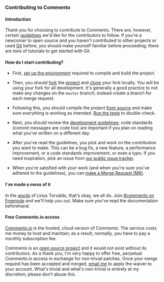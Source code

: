 ### Contributing to Commento

#### Introduction

Thank you for choosing to contribute to Commento. There are, however, certain [guidelines](development-guidelines.md) we'd like for the contributors to follow. If you're a newcomer to open source and you haven't contributed to other projects or used [Git](https://docs.gitlab.com/ee/gitlab-basics/command-line-commands.html) before, you should make yourself familiar before proceeding; there are tons of tutorials to get started with Git.

#### How do I start contributing?

 - First, [set up the environment](development-environment.md) required to compile and build the project.

 - Then, you should [fork](https://docs.gitlab.com/ee/gitlab-basics/fork-project.html) the [project](https://gitlab.com/commento/commento) and [clone](https://docs.gitlab.com/ee/gitlab-basics/command-line-commands.html#clone-your-project) your fork locally. You will be using your fork for all development. It's generally a good practice to not make any changes on the `master` branch; instead create a branch for each merge request.

 - Following this, you should compile the project [from source](/installation/self-hosting/on-your-server/compiling-source.md) and make sure everything is working as intended. [Run the tests](running-tests.md) to double-check.

 - Next, you should review the [development guidelines](development-guidelines.md); code standards (commit messages are code too) are important if you plan on reading what you've written on a different day.

 - After you've read the guidelines, you pick and work on the contribution you want to make. This can be a bug fix, a new feature, a performance improvement, or a code standards improvement, or even a typo. If you need inspiration, pick an issue from [our public issue tracker](https://gitlab.com/commento/commento/issues).

 - When you're satisfied with your work (and when you're sure you've adhered to the guidelines), you can [make a Merge Request (MR)](https://docs.gitlab.com/ee/gitlab-basics/add-merge-request.html).

#### I've made a mess of it

In the [words](https://www.kernel.org/doc/html/v4.10/process/coding-style.html#you-ve-made-a-mess-of-it) of Linus Torvalds, that's okay, we all do. Join [#commento on Freenode](http://webchat.freenode.net/?channels=%23commento) and we'll help you out. Make sure you've read the documentation beforehand.

#### Free Commento.io access

[Commento.io](https://commento.io) is the hosted, cloud version of Commento. The service costs me money to host and maintain; as a result, normally, you have to pay a monthly subscription fee.

Commento is an [open source project](https://gitlab.com/commento) and it would not exist without its contributors. As a thank you, I'm very happy to offer free, perpetual Commento.io access in exchange for non-trivial patches. Once your merge request has been accepted and merged, [email me](mailto:adtac@commento.io) to apply the waiver to your account. What's trivial and what's non-trivial is entirely at my discretion; please don't abuse this.
